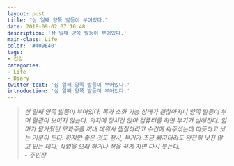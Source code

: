 ```yaml
---
layout: post
title: "삼 일째 양쪽 발등이 부어있다."
date: 2018-09-02 07:10:48
description: '삼 일째 양쪽 발등이 부어있다.'
main-class: Life
color: '#409E40'
tags:
- 건강
categories:
- Life
- Diary
twitter_text: '삼 일째 양쪽 발등이 부어있다.'
introduction: '삼 일째 양쪽 발등이 부어있다.'
---
```


> _삼 일째 양쪽 발등이 부어있다. 목과 소화 기능 상태가 괜찮아지니 양쪽 발등이 부어 혈관이 보이지 않는다. 의자에 장시간 앉아 컴퓨터를 하면 부기가 심해진다. 엄마가 담가뒀던 모과주를 꺼내 데워서 찜질하라고 수건에 싸주셨는데 따뜻하고 낫는 기분이 든다. 하지만 좋은 것도 잠시, 부기가 조금 빠지더라도 완전히 낫진 않고 있는 데다, 작업을 오래 하거나 잠을 적게 자면 다시 붓는다.<br />- 주인장_